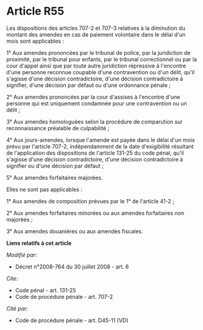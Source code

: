 # Article R55

Les dispositions des articles 707-2 et 707-3 relatives à la diminution du montant des amendes en cas de paiement volontaire
dans le délai d'un mois sont applicables : 

1° Aux amendes prononcées par le tribunal de police, par la juridiction de proximité, par le tribunal pour enfants, par le
tribunal correctionnel ou par la cour d'appel ainsi que par toute autre juridiction répressive à l'encontre d'une personne
reconnue coupable d'une contravention ou d'un délit, qu'il s'agisse d'une décision contradictoire, d'une décision
contradictoire à signifier, d'une décision par défaut ou d'une ordonnance pénale ; 

2° Aux amendes prononcées par la cour d'assises à l'encontre d'une personne qui est uniquement condamnée pour une
contravention ou un délit ; 

3° Aux amendes homologuées selon la procédure de comparution sur reconnaissance préalable de culpabilité ; 

4° Aux jours-amendes, lorsque l'amende est payée dans le délai d'un mois prévu par l'article 707-2, indépendamment de la date
d'exigibilité résultant de l'application des dispositions de l'article 131-25 du code pénal, qu'il s'agisse d'une décision
contradictoire, d'une décision contradictoire à signifier ou d'une décision par défaut ; 

5° Aux amendes forfaitaires majorées. 

Elles ne sont pas applicables : 

1° Aux amendes de composition prévues par le 1° de l'article 41-2 ; 

2° Aux amendes forfaitaires minorées ou aux amendes forfaitaires non majorées ; 

3° Aux amendes douanières ou aux amendes fiscales.

**Liens relatifs à cet article**

_Modifié par_:

  - Décret n°2008-764 du 30 juillet 2008 - art. 6

_Cite_:

  - Code pénal - art. 131-25
  - Code de procédure pénale - art. 707-2

_Cité par_:

  - Code de procédure pénale - art. D45-11 (VD)
